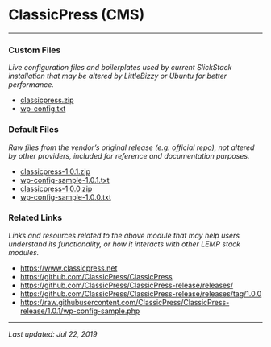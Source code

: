 # ClassicPress (CMS)

----

### Custom Files

*Live configuration files and boilerplates used by current SlickStack installation that may be altered by LittleBizzy or Ubuntu for better performance.*

* <a href="classicpress.zip">classicpress.zip</a>
* <a href="http://lemp.redshift.network/wordpress/wp-config.txt">wp-config.txt</a>

### Default Files

*Raw files from the vendor’s original release (e.g. official repo), not altered by other providers, included for reference and documentation purposes.*

* <a href="classicpress-1.0.1.zip">classicpress-1.0.1.zip</a>
* <a href="wp-config-sample-1.0.1.txt">wp-config-sample-1.0.1.txt</a>
* <a href="classicpress-1.0.0.zip">classicpress-1.0.0.zip</a>
* <a href="wp-config-sample-1.0.0.txt">wp-config-sample-1.0.0.txt</a>

### Related Links

*Links and resources related to the above module that may help users understand its functionality, or how it interacts with other LEMP stack modules.*

* <a href="https://www.classicpress.net">https://www.classicpress.net</a>
* <a href="https://github.com/ClassicPress/ClassicPress">https://github.com/ClassicPress/ClassicPress</a>
* <a href="https://github.com/ClassicPress/ClassicPress-release/releases/">https://github.com/ClassicPress/ClassicPress-release/releases/</a>
* <a href="https://github.com/ClassicPress/ClassicPress-release/releases/tag/1.0.0">https://github.com/ClassicPress/ClassicPress-release/releases/tag/1.0.0</a>
* <a href="https://raw.githubusercontent.com/ClassicPress/ClassicPress-release/1.0.1/wp-config-sample.php">https://raw.githubusercontent.com/ClassicPress/ClassicPress-release/1.0.1/wp-config-sample.php</a>

----

*Last updated: Jul 22, 2019*
